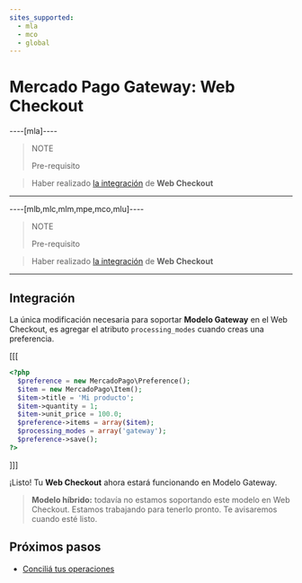 ```yaml
---
sites_supported:
  - mla
  - mco
  - global
---
```


# Mercado Pago Gateway: Web Checkout
----[mla]----
> NOTE
>
> Pre-requisito
>

> Haber realizado [la integración](https://www.mercadopago.com.ar/developers/es/guides/payments/web-payment-checkout/introduction) de **Web Checkout**
------------

----[mlb,mlc,mlm,mpe,mco,mlu]----
> NOTE
>
> Pre-requisito
>

> Haber realizado [la integración](https://www.mercadopago.com.mx/developers/es/guides/payments/web-checkout/introduction) de **Web Checkout**
------------

## Integración

La única modificación necesaria para soportar **Modelo Gateway** en el Web Checkout, es agregar el atributo `processing_modes` cuando creas una preferencia.

[[[
```php
<?php  
  $preference = new MercadoPago\Preference();
  $item = new MercadoPago\Item();
  $item->title = 'Mi producto';
  $item->quantity = 1;
  $item->unit_price = 100.0;
  $preference->items = array($item);
  $processing_modes = array('gateway');
  $preference->save();
?>
```
]]]

¡Listo! Tu **Web Checkout** ahora estará funcionando en Modelo Gateway.

> **Modelo híbrido:** todavía no estamos soportando este modelo en Web Checkout. Estamos trabajando para tenerlo pronto. Te avisaremos cuando esté listo.

## Próximos pasos

* [Conciliá tus operaciones](https://www.mercadopago.com.ar/developers/es/guides/gateway/reconciliation)

